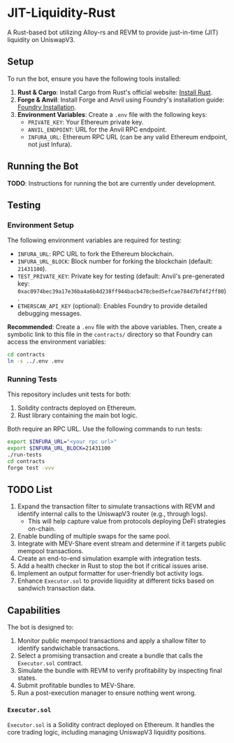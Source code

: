# JIT-Liquidity-Rust
A Rust-based bot utilizing Alloy-rs and REVM to provide just-in-time (JIT) liquidity on UniswapV3.

## Setup
To run the bot, ensure you have the following tools installed:

1. **Rust & Cargo**: Install Cargo from Rust's official website: [Install Rust](https://www.rust-lang.org/tools/install).
2. **Forge & Anvil**: Install Forge and Anvil using Foundry's installation guide: [Foundry Installation](https://book.getfoundry.sh/getting-started/installation).
3. **Environment Variables**: Create a `.env` file with the following keys:
   - `PRIVATE_KEY`: Your Ethereum private key.
   - `ANVIL_ENDPOINT`: URL for the Anvil RPC endpoint.
   - `INFURA_URL`: Ethereum RPC URL (can be any valid Ethereum endpoint, not just Infura).

## Running the Bot
**TODO**: Instructions for running the bot are currently under development.

## Testing

### Environment Setup
The following environment variables are required for testing:

- `INFURA_URL`: RPC URL to fork the Ethereum blockchain.
- `INFURA_URL_BLOCK`: Block number for forking the blockchain (default: `21431100`).
- `TEST_PRIVATE_KEY`: Private key for testing (default: Anvil's pre-generated key: `0xac0974bec39a17e36ba4a6b4d238ff944bacb478cbed5efcae784d7bf4f2ff80`).
- `ETHERSCAN_API_KEY` (optional): Enables Foundry to provide detailed debugging messages.

**Recommended**: Create a `.env` file with the above variables. Then, create a symbolic link to this file in the `contracts/` directory so that Foundry can access the environment variables:

```bash
cd contracts
ln -s ../.env .env
```

### Running Tests
This repository includes unit tests for both:

1. Solidity contracts deployed on Ethereum.
2. Rust library containing the main bot logic.

Both require an RPC URL. Use the following commands to run tests:

```bash
export $INFURA_URL="<your rpc url>"
export $INFURA_URL_BLOCK=21431100
./run-tests
cd contracts
forge test -vvv
```

## TODO List
1. Expand the transaction filter to simulate transactions with REVM and identify internal calls to the UniswapV3 router (e.g., through logs).
   - This will help capture value from protocols deploying DeFi strategies on-chain.
2. Enable bundling of multiple swaps for the same pool.
3. Integrate with MEV-Share event stream and determine if it targets public mempool transactions.
4. Create an end-to-end simulation example with integration tests.
5. Add a health checker in Rust to stop the bot if critical issues arise.
6. Implement an output formatter for user-friendly bot activity logs.
7. Enhance `Executor.sol` to provide liquidity at different ticks based on sandwich transaction data.

## Capabilities
The bot is designed to:

1. Monitor public mempool transactions and apply a shallow filter to identify sandwichable transactions.
2. Select a promising transaction and create a bundle that calls the `Executor.sol` contract.
3. Simulate the bundle with REVM to verify profitability by inspecting final states.
4. Submit profitable bundles to MEV-Share.
5. Run a post-execution manager to ensure nothing went wrong.

### `Executor.sol`
`Executor.sol` is a Solidity contract deployed on Ethereum. It handles the core trading logic, including managing UniswapV3 liquidity positions.
